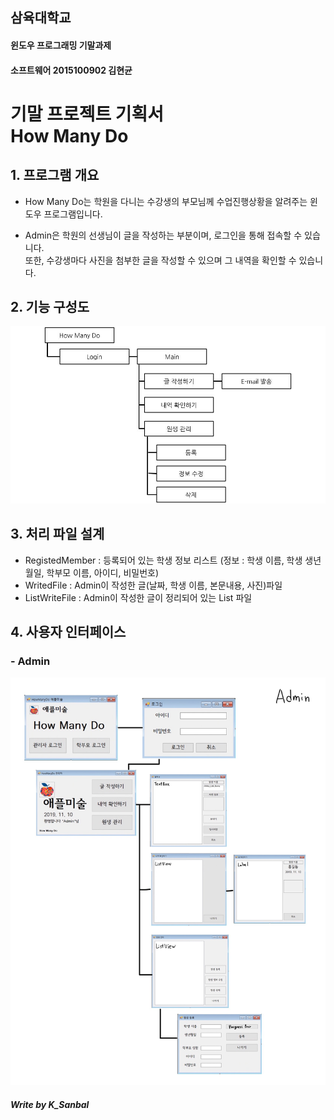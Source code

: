 ## 삼육대학교 
#### 윈도우 프로그래밍 기말과제
#### 소프트웨어 2015100902 김현균 

# 기말 프로젝트 기획서 <br>How Many Do

## 1. 프로그램 개요
- How Many Do는 학원을 다니는 수강생의 부모님께 수업진행상황을 알려주는 윈도우 프로그램입니다.

- Admin은 학원의 선생님이 글을 작성하는 부분이며, 로그인을 통해 접속할 수 있습니다.
 <br>또한, 수강생마다 사진을 첨부한 글을 작성할 수 있으며 그 내역을 확인할 수 있습니다.
 
##  2. 기능 구성도
![System_map](./img/System_map.jpg)

## 3. 처리 파일 설계
 - RegistedMember : 등록되어 있는 학생 정보 리스트 (정보 : 학생 이름, 학생 생년월일, 학부모 이름, 아이디, 비밀번호)
 - WritedFile : Admin이 작성한 글(날짜, 학생 이름, 본문내용, 사진)파일
 - ListWriteFile : Admin이 작성한 글이 정리되어 있는 List 파일

## 4. 사용자 인터페이스
### - Admin
![UserInterface_Admin](./img/UserInterface_Admin.jpg)


##### Write by K_Sanbal
